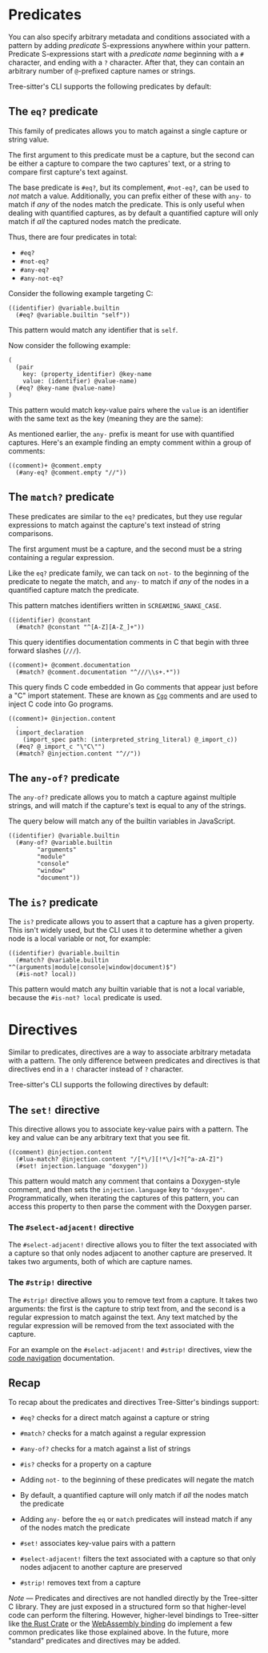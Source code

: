 # Predicates

You can also specify arbitrary metadata and conditions associated with a pattern
by adding _predicate_ S-expressions anywhere within your pattern. Predicate S-expressions
start with a _predicate name_ beginning with a `#` character, and ending with a `?` character. After that, they can
contain an arbitrary number of `@`-prefixed capture names or strings.

Tree-sitter's CLI supports the following predicates by default:

## The `eq?` predicate

This family of predicates allows you to match against a single capture or string
value.

The first argument to this predicate must be a capture, but the second can be either a capture to
compare the two captures' text, or a string to compare first capture's text
against.

The base predicate is `#eq?`, but its complement, `#not-eq?`, can be used to _not_
match a value. Additionally, you can prefix either of these with `any-` to match
if _any_ of the nodes match the predicate. This is only useful when dealing with
quantified captures, as by default a quantified capture will only match if _all_ the captured nodes match the predicate.

Thus, there are four predicates in total:

- `#eq?`
- `#not-eq?`
- `#any-eq?`
- `#any-not-eq?`

Consider the following example targeting C:

```query
((identifier) @variable.builtin
  (#eq? @variable.builtin "self"))
```

This pattern would match any identifier that is `self`.

Now consider the following example:

```query
(
  (pair
    key: (property_identifier) @key-name
    value: (identifier) @value-name)
  (#eq? @key-name @value-name)
)
```

This pattern would match key-value pairs where the `value` is an identifier
with the same text as the key (meaning they are the same):

As mentioned earlier, the `any-` prefix is meant for use with quantified captures. Here's
an example finding an empty comment within a group of comments:

```query
((comment)+ @comment.empty
  (#any-eq? @comment.empty "//"))
```

## The `match?` predicate

These predicates are similar to the `eq?` predicates, but they use regular expressions
to match against the capture's text instead of string comparisons.

The first argument must be a capture, and the second must be a string containing
a regular expression.

Like the `eq?` predicate family, we can tack on `not-` to the beginning of the predicate
to negate the match, and `any-` to match if _any_ of the nodes in a quantified capture match the predicate.

This pattern matches identifiers written in `SCREAMING_SNAKE_CASE`.

```query
((identifier) @constant
  (#match? @constant "^[A-Z][A-Z_]+"))
```

This query identifies documentation comments in C that begin with three forward slashes (`///`).

```query
((comment)+ @comment.documentation
  (#match? @comment.documentation "^///\\s+.*"))
```

This query finds C code embedded in Go comments that appear just before a "C" import statement.
These are known as [`Cgo`][cgo] comments and are used to inject C code into Go programs.

```query
((comment)+ @injection.content
  .
  (import_declaration
    (import_spec path: (interpreted_string_literal) @_import_c))
  (#eq? @_import_c "\"C\"")
  (#match? @injection.content "^//"))
```

## The `any-of?` predicate

The `any-of?` predicate allows you to match a capture against multiple strings,
and will match if the capture's text is equal to any of the strings.

The query below will match any of the builtin variables in JavaScript.

```query
((identifier) @variable.builtin
  (#any-of? @variable.builtin
        "arguments"
        "module"
        "console"
        "window"
        "document"))
```

## The `is?` predicate

The `is?` predicate allows you to assert that a capture has a given property. This isn't widely used, but the CLI uses it
to determine whether a given node is a local variable or not, for example:

```query
((identifier) @variable.builtin
  (#match? @variable.builtin "^(arguments|module|console|window|document)$")
  (#is-not? local))
```

This pattern would match any builtin variable that is not a local variable, because the `#is-not? local` predicate is used.

# Directives

Similar to predicates, directives are a way to associate arbitrary metadata with a pattern. The only difference between predicates
and directives is that directives end in a `!` character instead of `?` character.

Tree-sitter's CLI supports the following directives by default:

## The `set!` directive

This directive allows you to associate key-value pairs with a pattern. The key and value can be any arbitrary text that you
see fit.

```query
((comment) @injection.content
  (#lua-match? @injection.content "/[*\/][!*\/]<?[^a-zA-Z]")
  (#set! injection.language "doxygen"))
```

This pattern would match any comment that contains a Doxygen-style comment, and then sets the `injection.language` key to
`"doxygen"`. Programmatically, when iterating the captures of this pattern, you can access this property to then parse the
comment with the Doxygen parser.

### The `#select-adjacent!` directive

The `#select-adjacent!` directive allows you to filter the text associated with a capture so that only nodes adjacent to
another capture are preserved. It takes two arguments, both of which are capture names.

### The `#strip!` directive

The `#strip!` directive allows you to remove text from a capture. It takes two arguments: the first is the capture to strip
text from, and the second is a regular expression to match against the text. Any text matched by the regular expression will
be removed from the text associated with the capture.

For an example on the `#select-adjacent!` and `#strip!` directives,
view the [code navigation](../../4-code-navigation.md#examples) documentation.

## Recap

To recap about the predicates and directives Tree-Sitter's bindings support:

- `#eq?` checks for a direct match against a capture or string

- `#match?` checks for a match against a regular expression

- `#any-of?` checks for a match against a list of strings

- `#is?` checks for a property on a capture

- Adding `not-` to the beginning of these predicates will negate the match

- By default, a quantified capture will only match if _all_ the nodes match the predicate

- Adding `any-` before the `eq` or `match` predicates will instead match if any of the nodes match the predicate

- `#set!` associates key-value pairs with a pattern

- `#select-adjacent!` filters the text associated with a capture so that only nodes adjacent to another capture are preserved

- `#strip!` removes text from a capture

_Note_ — Predicates and directives are not handled directly by the Tree-sitter C library.
They are just exposed in a structured form so that higher-level code can perform
the filtering. However, higher-level bindings to Tree-sitter like
[the Rust Crate][rust crate]
or the [WebAssembly binding][wasm binding]
do implement a few common predicates like those explained above. In the future, more "standard" predicates and directives
may be added.

[cgo]: https://pkg.go.dev/cmd/cgo
[rust crate]: https://github.com/tree-sitter/tree-sitter/tree/master/lib/binding_rust
[wasm binding]: https://github.com/tree-sitter/tree-sitter/tree/master/lib/binding_web
